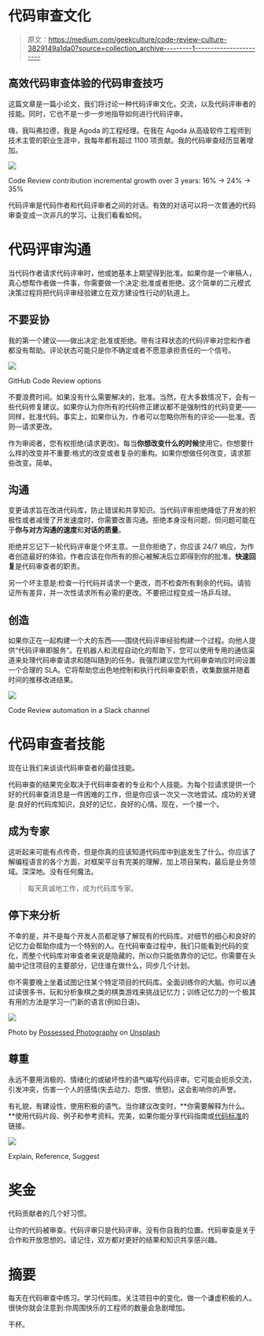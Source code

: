 # 代码审查文化

> 原文：<https://medium.com/geekculture/code-review-culture-3829149a1da0?source=collection_archive---------1----------------------->

## 高效代码审查体验的代码审查技巧

这篇文章是一篇小论文，我们将讨论一种代码评审文化，交流，以及代码评审者的技能。同时，它也不是一步一步地指导如何进行代码评审。

嗨，我叫弗拉德，我是 Agoda 的工程经理。在我在 Agoda 从高级软件工程师到技术主管的职业生涯中，我每年都有超过 1100 项贡献。我的代码审查经历显著增加。

![](img/29d8ff3ced4b8223a29c347fe9a619e0.png)

Code Review contribution incremental growth over 3 years: 16% -> 24% -> 35%

代码评审是代码作者和代码评审者之间的对话。有效的对话可以将一次普通的代码审查变成一次非凡的学习。让我们看看如何。

# 代码评审沟通

当代码作者请求代码评审时，他或她基本上期望得到批准。如果你是一个审稿人，真心想帮作者做一件事，你需要做一个决定:批准或者拒绝。这个简单的二元模式决策过程将把代码评审经验建立在双方建设性行动的轨道上。

## 不要妥协

我的第一个建议——做出决定:批准或拒绝。带有注释状态的代码评审对您和作者都没有帮助。评论状态可能只是你不确定或者不愿意承担责任的一个信号。

![](img/dc7558e47b07a2bd29b5c3838fe9bd8e.png)

GitHub Code Review options

不要浪费时间。如果没有什么需要解决的，批准。当然，在大多数情况下，会有一些代码修复建议。如果你认为你所有的代码修正建议都不是强制性的代码变更——同样，批准代码。事实上，如果你认为，作者可以忽略你所有的评论——批准。否则—请求更改。

作为审阅者，您有权拒绝(请求更改)。每当**你想改变什么的时候**使用它。你想要什么样的改变并不重要:格式的改变或者复杂的重构。如果你想做任何改变，请求那些改变。简单。

## 沟通

变更请求旨在改进代码库，防止错误和共享知识。当代码评审拒绝降低了开发的积极性或者减慢了开发速度时，你需要改善沟通。拒绝本身没有问题，但问题可能在于**你与对方沟通的速度**和**对话的质量**。

拒绝并忘记下一轮代码评审是个坏主意。一旦你拒绝了，你应该 24/7 响应，为作者创造最好的体验。作者应该在你所有的担心被解决后立即得到你的批准。**快速回复**是代码审查者的职责。

另一个坏主意是:检查一行代码并请求一个更改，而不检查所有剩余的代码。请验证所有差异，并一次性请求所有必需的更改。不要把过程变成一场乒乓球。

## 创造

如果你正在一起构建一个大的东西——围绕代码评审经验构建一个过程。向他人提供“代码评审即服务”。在机器人和流程自动化的帮助下，您可以使用专用的通信渠道来处理代码审查请求和随叫随到的任务。我强烈建议您为代码审查响应时间设置一个合理的 SLA。它将帮助您出色地控制和执行代码审查职责，收集数据并随着时间的推移改进结果。

![](img/6a629c6fb16674575f199be3dc1d03f3.png)

Code Review automation in a Slack channel

# 代码审查者技能

现在让我们来谈谈代码审查者的最佳技能。

代码审查的结果完全取决于代码审查者的专业和个人技能。为每个拉请求提供一个好的代码审查消息是一件困难的工作，但是你应该一次又一次地尝试。成功的关键是:良好的代码库知识，良好的记忆，良好的心情。现在，一个接一个。

## 成为专家

这听起来可能有点传奇，但是你真的应该知道代码库中到底发生了什么。你应该了解编程语言的各个方面，对框架平台有完美的理解，加上项目架构，最后是业务领域。深深地。没有任何魔法。

> 每天真诚地工作，成为代码库专家。

## 停下来分析

不幸的是，并不是每个开发人员都足够了解现有的代码库。对细节的细心和良好的记忆力会帮助你成为一个特别的人。在代码审查过程中，我们只能看到代码的变化，而整个代码库对审查者来说是隐藏的，所以你只能依靠你的记忆。你需要在头脑中记住项目的主要部分，记住谁在做什么，同步几个计划。

你不需要晚上坐着试图记住某个特定项目的代码库。全面训练你的大脑。你可以通过读很多书，玩和分析象棋之类的棋类游戏来挑战记忆力；训练记忆力的一个极其有用的方法是学习一门新的语言(例如日语)。

![](img/5dcc1a7c4206053df70b0fbb6fd35cf6.png)

Photo by [Possessed Photography](https://unsplash.com/@possessedphotography?utm_source=unsplash&utm_medium=referral&utm_content=creditCopyText) on [Unsplash](https://unsplash.com/s/photos/japan-characters?utm_source=unsplash&utm_medium=referral&utm_content=creditCopyText)

## 尊重

永远不要用消极的、情绪化的或破坏性的语气编写代码评审。它可能会扼杀交流，引发冲突，伤害一个人的感情(失去动力、怨恨、愤怒)。这会影响你的声誉。

有礼貌，有建设性，使用积极的语气。当你建议改变时，**你需要解释为什么。**使用代码片段、例子和参考资料。完美，如果你能分享代码指南或[代码标准](https://github.com/agoda-com/standards-c-sharp)的链接。

![](img/8dd63ec1fa2c1aa35aecb4a0ccd1495a.png)

Explain, Reference, Suggest

# 奖金

代码贡献者的几个好习惯。

让你的代码被审查。代码评审只是代码评审。没有你自我的位置。代码审查是关于合作和开放思想的。请记住，双方都对更好的结果和知识共享感兴趣。

# 摘要

每天在代码审查中练习。学习代码库。关注项目中的变化。做一个谦虚积极的人。很快你就会注意到:你周围快乐的工程师的数量会急剧增加。

干杯。
